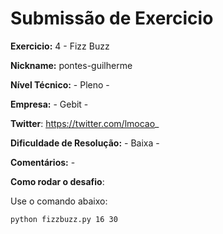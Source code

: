# Submissão de Exercicio

**Exercicio:** 4 - Fizz Buzz

**Nickname:** pontes-guilherme

**Nível Técnico:** - Pleno -

**Empresa:** - Gebit -

**Twitter**: https://twitter.com/lmocao_

**Dificuldade de Resolução:** - Baixa -

**Comentários:** -

**Como rodar o desafio**: 

Use o comando abaixo: 
```bash
python fizzbuzz.py 16 30
```